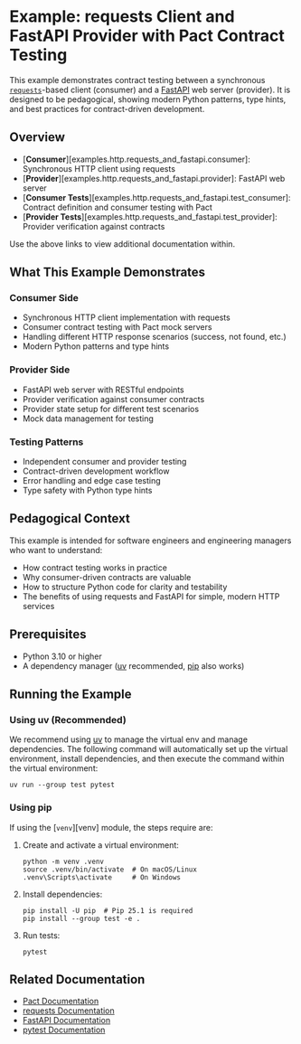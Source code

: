 # Example: requests Client and FastAPI Provider with Pact Contract Testing

This example demonstrates contract testing between a synchronous [`requests`](https://docs.python-requests.org/en/latest/)-based client (consumer) and a [FastAPI](https://fastapi.tiangolo.com/) web server (provider). It is designed to be pedagogical, showing modern Python patterns, type hints, and best practices for contract-driven development.

## Overview

-   [**Consumer**][examples.http.requests_and_fastapi.consumer]: Synchronous HTTP client using requests
-   [**Provider**][examples.http.requests_and_fastapi.provider]: FastAPI web server
-   [**Consumer Tests**][examples.http.requests_and_fastapi.test_consumer]: Contract definition and consumer testing with Pact
-   [**Provider Tests**][examples.http.requests_and_fastapi.test_provider]: Provider verification against contracts

Use the above links to view additional documentation within.

## What This Example Demonstrates

### Consumer Side

-   Synchronous HTTP client implementation with requests
-   Consumer contract testing with Pact mock servers
-   Handling different HTTP response scenarios (success, not found, etc.)
-   Modern Python patterns and type hints

### Provider Side

-   FastAPI web server with RESTful endpoints
-   Provider verification against consumer contracts
-   Provider state setup for different test scenarios
-   Mock data management for testing

### Testing Patterns

-   Independent consumer and provider testing
-   Contract-driven development workflow
-   Error handling and edge case testing
-   Type safety with Python type hints

## Pedagogical Context

This example is intended for software engineers and engineering managers who want to understand:

-   How contract testing works in practice
-   Why consumer-driven contracts are valuable
-   How to structure Python code for clarity and testability
-   The benefits of using requests and FastAPI for simple, modern HTTP services

## Prerequisites

-   Python 3.10 or higher
-   A dependency manager ([uv](https://docs.astral.sh/uv/) recommended, [pip](https://pip.pypa.io/en/stable/) also works)

## Running the Example

### Using uv (Recommended)

We recommend using [uv](https://docs.astral.sh/uv/) to manage the virtual env and manage dependencies. The following command will automatically set up the virtual environment, install dependencies, and then execute the command within the virtual environment:

```console
uv run --group test pytest
```

### Using pip

If using the [`venv`][venv] module, the steps require are:

1.  Create and activate a virtual environment:

    ```console
    python -m venv .venv
    source .venv/bin/activate  # On macOS/Linux
    .venv\Scripts\activate     # On Windows
    ```

2.  Install dependencies:

    ```console
    pip install -U pip  # Pip 25.1 is required
    pip install --group test -e .
    ```

3.  Run tests:

    ```console
    pytest
    ```

## Related Documentation

-   [Pact Documentation](https://docs.pact.io/)
-   [requests Documentation](https://docs.python-requests.org/)
-   [FastAPI Documentation](https://fastapi.tiangolo.com/)
-   [pytest Documentation](https://docs.pytest.org/)
